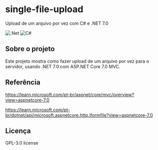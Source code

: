 # single-file-upload
Upload de um arquivo por vez com C# e .NET 7.0

![.Net](https://img.shields.io/badge/.NET-5C2D91?style=for-the-badge&logo=.net&logoColor=white)
![C#](https://img.shields.io/badge/c%23-%23239120.svg?style=for-the-badge&logo=c-sharp&logoColor=white)

## Sobre o projeto
Este projeto mostra como fazer upload de um arquivo por vez para o servidor, usando .NET 7.0 com ASP.NET Core 7.0 MVC.

## Referência
https://learn.microsoft.com/pt-br/aspnet/core/mvc/overview?view=aspnetcore-7.0

https://learn.microsoft.com/pt-br/dotnet/api/microsoft.aspnetcore.http.iformfile?view=aspnetcore-7.0

## Licença
GPL-3.0 license
